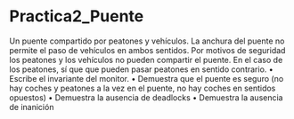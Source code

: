 # Practica2_Puente
Un puente compartido por peatones y vehículos. La anchura del puente no permite el paso de vehículos en ambos sentidos. Por motivos de seguridad los peatones y los vehículos no pueden compartir el puente. En el caso de los peatones, sí que que pueden pasar peatones en sentido contrario.
• Escribe el invariante del monitor.
• Demuestra que el puente es seguro (no hay coches y peatones a la vez en el puente,
no hay coches en sentidos opuestos)
• Demuestra la ausencia de deadlocks
• Demuestra la ausencia de inanición
